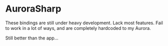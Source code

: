 # AuroraSharp

These bindings are still under heavy development. Lack most features. Fail to work in a lot of ways, and are completely hardcoded to my Aurora.

Still better than the app...
